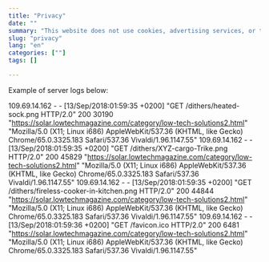 ```yaml
---
title: "Privacy"
date: ""
summary: "This website does not use cookies, advertising services, or tracking codes. We collect server logs to understand traffic on the server. This information is viewed only by us and is not used to make user profiles."
slug: "privacy"
lang: "en"
categories: [""]
tags: []

---
```


Example of server logs below:

109.69.14.162 - - [13/Sep/2018:01:59:35 +0200] "GET
/dithers/heated-sock.png HTTP/2.0" 200 30190
"https://solar.lowtechmagazine.com/category/low-tech-solutions2.html"
"Mozilla/5.0 (X11; Linux i686) AppleWebKit/537.36 (KHTML, like Gecko)
Chrome/65.0.3325.183 Safari/537.36 Vivaldi/1.96.1147.55"
109.69.14.162 - - [13/Sep/2018:01:59:35 +0200] "GET
/dithers/XYZ-cargo-Trike.png HTTP/2.0" 200 45829
"https://solar.lowtechmagazine.com/category/low-tech-solutions2.html"
"Mozilla/5.0 (X11; Linux i686) AppleWebKit/537.36 (KHTML, like Gecko)
Chrome/65.0.3325.183 Safari/537.36 Vivaldi/1.96.1147.55"
109.69.14.162 - - [13/Sep/2018:01:59:35 +0200] "GET
/dithers/fireless-cooker-in-kitchen.png HTTP/2.0" 200 44844
"https://solar.lowtechmagazine.com/category/low-tech-solutions2.html"
"Mozilla/5.0 (X11; Linux i686) AppleWebKit/537.36 (KHTML, like Gecko)
Chrome/65.0.3325.183 Safari/537.36 Vivaldi/1.96.1147.55"
109.69.14.162 - - [13/Sep/2018:01:59:36 +0200] "GET /favicon.ico
HTTP/2.0" 200 6481
"https://solar.lowtechmagazine.com/category/low-tech-solutions2.html"
"Mozilla/5.0 (X11; Linux i686) AppleWebKit/537.36 (KHTML, like Gecko)
Chrome/65.0.3325.183 Safari/537.36 Vivaldi/1.96.1147.55"